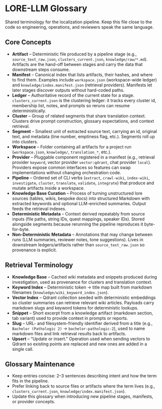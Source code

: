 # LORE-LLM Glossary

Shared terminology for the localization pipeline. Keep this file close to the code so engineering, operations, and reviewers speak the same language.

## Core Concepts

- **Artifact** – Deterministic file produced by a pipeline stage (e.g., `source_text_raw.json`, `clusters_current.json`, `knowledge/raw/*.md`). Artifacts are the hand-off between stages and carry the data that downstream steps consume.
- **Manifest** – Canonical index that lists artifacts, their hashes, and where to find them. Examples include `workspace.json` (workspace-wide ledger) and `knowledge/index.manifest.json` (retrieval providers). Manifests let later stages discover outputs without hard-coded paths.
- **Ledger** – Authoritative record of the current state for a stage. `clusters_current.json` is the clustering ledger: it tracks every cluster id, membership list, notes, and prompts so reruns can resume deterministically.
- **Cluster** – Group of related segments that share translation context. Clusters drive prompt construction, glossary expectations, and context retrieval.
- **Segment** – Smallest unit of extracted source text, carrying an id, original text, and metadata (line number, emptiness flag, etc.). Segments roll up into clusters.
- **Workspace** – Folder containing all artifacts for a project run (`workspace.json`, `knowledge/`, `translation_*`, etc.).
- **Provider** – Pluggable component registered in a manifest (e.g., retrieval provider `keyword`, vector provider `vector:qdrant`, chat provider `local`). Providers expose common interfaces so features can swap implementations without changing orchestration code.
- **Pipeline** – Ordered set of CLI verbs (`extract`, `crawl-wiki`, `index-wiki`, `investigate`, `cluster`, `translate`, `validate`, `integrate`) that produce and mutate artifacts inside a workspace.
- **Knowledge Base Curation** – Process of turning unstructured lore sources (tables, wikis, bespoke docs) into structured Markdown with extracted keywords and optional LLM-enriched summaries. Output feeds the retrieval indexes.
- **Deterministic Metadata** – Context derived repeatably from source inputs (file paths, string IDs, quest mappings, speaker IDs). Stored alongside segments because rerunning the pipeline reproduces it byte-for-byte.
- **Non-Deterministic Metadata** – Annotations that may change between runs (LLM summaries, reviewer notes, tone suggestions). Lives in downstream ledgers/artifacts rather than `source_text_raw.json` so provenance is explicit.

## Retrieval Terminology

- **Knowledge Base** – Cached wiki metadata and snippets produced during investigation, used as provenance for clusters and translation context.
- **Keyword Index** – Deterministic token → title map built from markdown filenames (`knowledge/wiki_keyword_index.json`).
- **Vector Index** – Qdrant collection seeded with deterministic embeddings so cluster summaries can retrieve relevant wiki articles. Payloads carry markdown slugs and keyword tokens for deterministic lookups.
- **Snippet** – Short excerpt from a knowledge artifact (markdown section, tab variant) used to provide context in prompts or reports.
- **Slug** – URL- and filesystem-friendly identifier derived from a title (e.g., `Bachelor (Pathologic 2)` → `bachelor-pathologic-2`), used to name markdown files and link retrieval results back to artifacts.
- **Upsert** – “Update or insert.” Operation used when sending vectors to Qdrant so existing points are replaced and new ones are added in a single call.

## Glossary Maintenance

- Keep entries concise: 2–3 sentences describing intent and how the term fits in the pipeline.
- Prefer linking back to source files or artifacts where the term lives (e.g., `clusters_current.json`, `knowledge/index.manifest.json`).
- Update this glossary when introducing new pipeline stages, manifests, or provider concepts.
